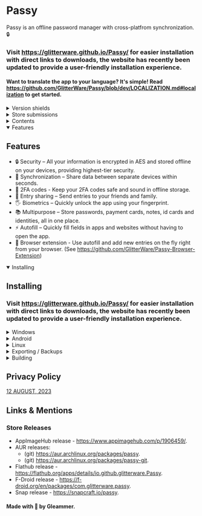 # Passy

Passy is an offline password manager with cross-platfrom synchronization. 🔒

### Visit https://glitterware.github.io/Passy/ for easier installation with direct links to downloads, the website has recently been updated to provide a user-friendly installation experience.

#### Want to translate the app to your language? It's simple! Read https://github.com/GlitterWare/Passy/blob/dev/LOCALIZATION.md#localization to get started.

<details>

<summary>Version shields</summary>

[![Github Latest Release](https://img.shields.io/github/release/GlitterWare/Passy.svg?logo=github&labelColor=white&logoColor=black&color=7b1fa2&style=for-the-badge)](https://github.com/GlitterWare/Passy/releases/latest) [![F-Droid Latest Release](https://img.shields.io/f-droid/v/com.glitterware.passy.svg?logo=F-Droid&labelColor=white&logoColor=black&color=7b1fa2&style=for-the-badge)](https://f-droid.org/en/packages/com.glitterware.passy) [![Flathub Latest Release](https://img.shields.io/flathub/v/io.github.glitterware.Passy?logo=Flathub&labelColor=white&logoColor=black&color=7b1fa2&style=for-the-badge)](https://flathub.org/apps/details/io.github.glitterware.Passy) [![AUR Latest Release](https://img.shields.io/aur/version/passy?logo=Arch%20Linux&labelColor=white&logoColor=black&color=7b1fa2&style=for-the-badge)](https://aur.archlinux.org/packages/passy)

[![Get it from the Snap Store](https://snapcraft.io/static/images/badges/en/snap-store-white.svg)](https://github.com/GlitterWare/Passy/blob/dev/SNAP-STORE.md)

</details>

<details>

<summary>Store submissions</summary>

- ✔️ SnapCraft
- ✔️ AppImageHub
- ✔️ F-Droid
- ❌ Google Play Store (will be re-attempted at a later date)

</details>

<details>

<summary>Contents</summary>

## Contents

1. [Features](#features)
2. [Installing](#installing)
    - [Windows](#windows)
        - [Installer (Recommended)](#installer-recommended)
        - [Portable](#portable)
    - [Android](#android)
        - [F-Droid](#f-droid)
    - [Linux](#linux)
        - [SnapCraft (Recommended)](#snapcraft-recommended)
        - [Flathub](#flathub)
        - [AUR](#aur)
        - [AppImage](#appimage)
        - [Bundle](#bundle)
3. [Exporting / Backups](#exporting--backups)
    - [Passy (Recommended)](#passy-recommended)
    - [Windows](#windows-1)
    - [Linux](#linux-1)
4. [Building](#building)
    - [Build Options](#build-options)
5. [Privacy Policy](#privacy-policy)
6. [Links & Mentions](#links--mentions)
    - [Store Releases](#store-releases)

</details>

<details open>

<summary>Features</summary>

## Features

- 🔒 Security – All your information is encrypted in AES and stored offline on your devices, providing highest-tier security.
- 🔄 Synchronization – Share data between separate devices within seconds.
- 📱 2FA codes - Keep your 2FA codes safe and sound in offline storage.
- 🤝 Entry sharing – Send entries to your friends and family.
- 🖐️ Biometrics – Quickly unlock the app using your fingerprint.
- 📚 Multipurpose – Store passwords, payment cards, notes, id cards and identities, all in one place.
- ⚡ Autofill – Quickly fill fields in apps and websites without having to open the app.
- 🧩 Browser extension - Use autofill and add new entries on the fly right from your browser. (See https://github.com/GlitterWare/Passy-Browser-Extension)

</details>

<details open>

<summary>Installing</summary>

## Installing

### Visit https://glitterware.github.io/Passy/ for easier installation with direct links to downloads, the website has recently been updated to provide a user-friendly installation experience.

<details>

<summary>Windows</summary>

## Windows

### Installer (Recommended)

1. Download the installer from [latest release](https://github.com/GlitterWare/Passy/releases/latest). Windows installers are named in format `Passy-<version>-Windows-Installer.exe`;
2. Run the installer and follow the instructions to complete installation.
3. You can now open Passy from the Start menu.

To update Passy, simply repeat same steps with a newer version.

Passy can be removed by running its uninstaller from Programs and Features in the Control Panel. Your data will remain in `C:\Users\<username>\Documents\Passy`.

<details>

<summary>Windows Portable</summary>

### Portable

1. Download the archive from [latest release](https://github.com/GlitterWare/Passy/releases/latest). Windows portable archives are named in format `Passy-<version>-Windows-Portable.zip`.
2. Extract the archive to desired installation location.
3. Run `passy.exe` inside the extracted folder to launch the app.

</details>

</details>

<details>

<summary>Android</summary>

## Android

### F-Droid

<a href="https://f-droid.org/en/packages/com.glitterware.passy"><img src="https://fdroid.gitlab.io/artwork/badge/get-it-on.png" height="75"></a>

</details>

<details>

<summary>Linux</summary>

## Linux

### SnapCraft (Recommended)

For instructions on how to easily set up Passy using Ubuntu/Debian software app or Snap command-line, see https://github.com/GlitterWare/Passy/blob/dev/SNAP-STORE.md.

### Flathub

[![Flathub Latest Release](https://img.shields.io/flathub/v/io.github.glitterware.Passy?logo=Flathub&labelColor=white&logoColor=black&color=7b1fa2&style=for-the-badge)](https://flathub.org/apps/details/io.github.glitterware.Passy)

### AUR

[![AUR Latest Release](https://img.shields.io/aur/version/passy?logo=Arch%20Linux&labelColor=white&logoColor=black&color=7b1fa2&style=for-the-badge)](https://aur.archlinux.org/packages/passy)

<details>

<summary>Linux AppImage</summary>

### AppImage

It's most comfortable to run AppImages with the [AppImageLauncher](https://github.com/TheAssassin/AppImageLauncher/releases/latest) installed. It automatically integrates AppImages and their `.desktop` files into your program launcher for best user experience.

1. Download the archive from [latest release](https://github.com/GlitterWare/Passy/releases/latest). AppImage archives are named in format `Passy-<version>-Linux-AppImage.zip`.
2. Extract the `.AppImage` file to desired installation location.
3. Run the `.AppImage` as a program.

</details>

<details>

<summary>Linux Bundle</summary>

### Bundle

1. Download the archive from [latest release](https://github.com/GlitterWare/Passy/releases/latest). Linux bundle archives are named in format `Passy-<version>-Linux-Bundle.zip`.
2. Extract the archive to desired installation location.
3. Run `passy` inside the extracted folder to launch the app.

</details>

</details>

</details>

<details>

<summary>Exporting / Backups</summary>

## Exporting / Backups

### Passy (Recommended)

1. Launch the app.
2. Login into the account you wish to back up.
3. Go to account settings by pressing the cogwheel at the right top of the screen.
4. Press `Backup & Restore`.
5. From here you will be able to backup or restore your account data.

<details>

<summary>Windows</summary>

### Windows

1. Go to `C:\Users\<username>\Documents`.
2. All Passy data is stored inside the folder named `Passy`, you can make a copy of it elsewhere to backup all accounts if you wish.

</details>

<details>

<summary>Linux</summary>

### Linux

1. Go to `/home/<username>/Documents`.
2. All Passy data is stored inside the folder named `Passy`, you can make a copy of it elsewhere to backup all accounts if you wish.

</details>

</details>

<details>

<summary>Building</summary>

## Building

Passy is open-source, feel free to make modifications to it and build it yourself. We're always very glad to see people exploring our projects. 👥

1. [Install Flutter](https://docs.flutter.dev/get-started/install).
2. Clone the repository or [get the source code from the latest Passy release](https://github.com/GlitterWare/Passy/releases/latest).
3. Run `flutter build [subcommand]` to build passy for your system. Passy can be built to `windows`, `linux`, `apk` and `aab`.

If you are building for Linux, you will need to install several extra packages required to build Passy's GUI features: `libayatana-appindicator3-dev libmpv-dev mpv`.  
On Ubuntu/Debian Linux, you can install them using apt:
```bash
sudo apt install -y libayatana-appindicator3-dev libmpv-dev mpv
```

### Build Options

Build options are specified with `--dart-define=<option name>=<option value>` (without angle brackets) after the build command.

Available options:
- `UPDATES_POPUP_ENABLED` - Default is `true`, if set to `false`, the update popup will never show up on the login screen.

</details>

## Privacy Policy

[12 AUGUST, 2023](https://github.com/GlitterWare/Passy/blob/main/PRIVACY-POLICY.md)

## Links & Mentions

### Store Releases

- AppImageHub release - https://www.appimagehub.com/p/1906459/.
- AUR releases:
  - (git) https://aur.archlinux.org/packages/passy.
  - (git) https://aur.archlinux.org/packages/passy-git.
- Flathub release - https://flathub.org/apps/details/io.github.glitterware.Passy.
- F-Droid release - https://f-droid.org/en/packages/com.glitterware.passy.
- Snap release - https://snapcraft.io/passy.

#### Made with 💜 by Gleammer.
